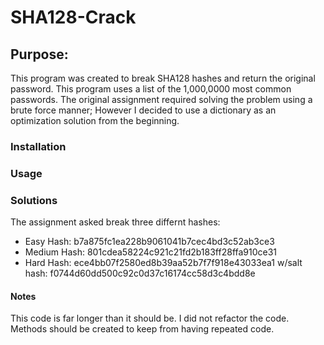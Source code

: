 <h1> SHA128-Crack </h1>

<h2> Purpose: </h2>
<p> 
  This program was created to break SHA128 hashes and return the original password.
  This program uses a list of the 1,000,0000 most common passwords.
  The original assignment required solving the problem using a brute force manner; However I decided to use a dictionary as an  optimization solution from the beginning.
  
</p>

<h3>Installation </h3>

<h3> Usage </h3>

<h3> Solutions </h3>
<p>
The assignment asked break three differnt hashes:
  
* Easy Hash: b7a875fc1ea228b9061041b7cec4bd3c52ab3ce3
* Medium Hash: 801cdea58224c921c21fd2b183ff28ffa910ce31
* Hard Hash: ece4bb07f2580ed8b39aa52b7f7f918e43033ea1 w/salt hash: f0744d60dd500c92c0d37c16174cc58d3c4bdd8e
</p>


<h4> Notes </h3> 
<p> This code is far longer than it should be. I did not refactor the code. Methods should be created to keep from having repeated code. </p>
